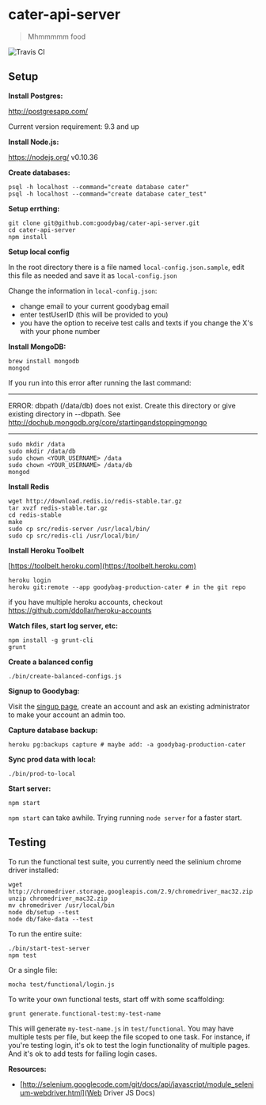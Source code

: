 # cater-api-server

> Mhmmmmm food

![Travis CI](https://magnum.travis-ci.com/goodybag/cater-api-server.svg?token=Y9pCkdx3gqFuzfxv2XR4)

## Setup

__Install Postgres:__

http://postgresapp.com/

Current version requirement: 9.3 and up

__Install Node.js:__

https://nodejs.org/  v0.10.36

__Create databases:__

```
psql -h localhost --command="create database cater"
psql -h localhost --command="create database cater_test"
```

__Setup errthing:__

```
git clone git@github.com:goodybag/cater-api-server.git
cd cater-api-server
npm install
```

__Setup local config__

In the root directory there is a file named `local-config.json.sample`, edit
this file as needed and save it as `local-config.json`

Change the information in `local-config.json`:
- change email to your current goodybag email
- enter testUserID (this will be provided to you)
- you have the option to receive test calls and texts if you change the X's with your phone number

__Install MongoDB:__

```
brew install mongodb
mongod
```

If you run into this error after running the last command:
********************************************************
 ERROR: dbpath (/data/db) does not exist.
 Create this directory or give existing directory in --dbpath.
 See http://dochub.mongodb.org/core/startingandstoppingmongo
********************************************************


```
sudo mkdir /data
sudo mkdir /data/db
sudo chown <YOUR_USERNAME> /data
sudo chown <YOUR_USERNAME> /data/db
mongod
```

__Install Redis__

```
wget http://download.redis.io/redis-stable.tar.gz
tar xvzf redis-stable.tar.gz
cd redis-stable
make
sudo cp src/redis-server /usr/local/bin/
sudo cp src/redis-cli /usr/local/bin/
```

__Install Heroku Toolbelt__

[https://toolbelt.heroku.com](https://toolbelt.heroku.com)

```
heroku login
heroku git:remote --app goodybag-production-cater # in the git repo
```

if you have multiple heroku accounts, checkout https://github.com/ddollar/heroku-accounts

__Watch files, start log server, etc:__

```
npm install -g grunt-cli
grunt
```

__Create a balanced config__

```
./bin/create-balanced-configs.js
```

__Signup to Goodybag:__

Visit the [singup page](https://www.goodybag.com/join), create an account and
ask an existing administrator to make your account an admin too.

__Capture database backup:__

```
heroku pg:backups capture # maybe add: -a goodybag-production-cater
```

__Sync prod data with local:__

```
./bin/prod-to-local
```

__Start server:__

```
npm start
```

`npm start` can take awhile. Trying running `node server` for a faster start.

## Testing

To run the functional test suite, you currently need the selinium chrome driver installed:

```
wget http://chromedriver.storage.googleapis.com/2.9/chromedriver_mac32.zip
unzip chromedriver_mac32.zip
mv chromedriver /usr/local/bin
node db/setup --test
node db/fake-data --test
```

To run the entire suite:

```
./bin/start-test-server
npm test
```

Or a single file:

```
mocha test/functional/login.js
```

To write your own functional tests, start off with some scaffolding:

```
grunt generate.functional-test:my-test-name
```

This will generate `my-test-name.js` in `test/functional`. You may have multiple tests per file, but keep the file scoped to one task. For instance, if you're testing login, it's ok to test the login functionality of multiple pages. And it's ok to add tests for failing login cases.

__Resources:__

* [http://selenium.googlecode.com/git/docs/api/javascript/module_selenium-webdriver.html](Web Driver JS Docs)
